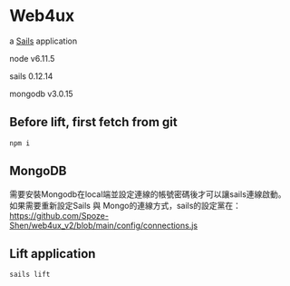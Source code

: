 # Web4ux

a [Sails](http://sailsjs.org) application

node v6.11.5  

sails 0.12.14  

mongodb v3.0.15

## Before lift, first fetch from git  

`npm i`

## MongoDB  

需要安裝Mongodb在local端並設定連線的帳號密碼後才可以讓sails連線啟動。  
如果需要重新設定Sails 與 Mongo的連線方式，sails的設定黨在：  
https://github.com/Spoze-Shen/web4ux_v2/blob/main/config/connections.js

## Lift application  

`sails lift`
